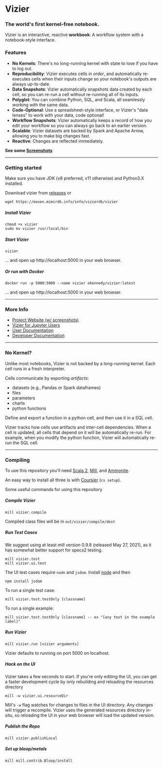 # Vizier
### The world's first kernel-free notebook.

Vizier is an interactive, reactive **workbook**: A workflow system with a notebook-style interface.  

### Features

* **No Kernels**: There's no long-running kernel with state to lose if you have to log out.
* **Reproducibility**: Vizier executes cells *in order*, and automatically re-executes cells when their inputs change so your notebook's outputs are always up-to-date.
* **Data Snapshots**: Vizier automatically snapshots data created by each cell, so you can re-run a cell without re-running all of its inputs.
* **Polyglot**: You can combine Python, SQL, and Scala, all seamlessly working with the same data.
* **Code-Optional**: Use a spreadsheet-style interface, or Vizier's "data lenses" to work with your data, code optional!
* **Workflow Snapshots**: Vizier automatically keeps a record of how you edit your workflow so you can always go back to an earlier version.
* **Scalable**: Vizier datasets are backed by Spark and Apache Arrow, allowing you to make big changes fast.
* **Reactive**: Changes are reflected immediately.

**See some [Screenshots](https://vizierdb.info/#features)**

---

### Getting started

Make sure you have JDK (v8 preferred, v11 otherwise) and Python3.X installed.

Download vizier from [releases](https://github.com/VizierDB/vizier-scala/releases) or 
```
wget https://maven.mimirdb.info/info/vizierdb/vizier
```

##### Install Vizier
```
chmod +x vizier
sudo mv vizier /usr/local/bin
```

##### Start Vizier
```
vizier
```
... and open up http://localhost:5000 in your web browser.

##### Or run with Docker

```
docker run -p 5000:5000 --name vizier okennedy/vizier:latest
```
... and open up http://localhost:5000 in your web browser.

---

### More Info

* [Project Website (w/ screenshots)](https://vizierdb.info)
* [Vizier for Jupyter Users](https://github.com/VizierDB/vizier-scala/wiki/Migrating-from-Jupyter)
* [User Documentation](https://github.com/VizierDB/vizier-scala/wiki)
* [Developer Documentation](https://github.com/VizierDB/vizier-scala/blob/master/docs/DEVELOPER.md)

---

### No Kernel?

Unlike most notebooks, Vizier is not backed by a long-running kernel.  Each cell runs in a fresh interpreter.  

Cells communicate by exporting _artifacts_:
* datasets (e.g., Pandas or Spark dataframes)
* files
* parameters
* charts
* python functions

Define and export a function in a python cell, and then use it in a SQL cell.  

Vizier tracks how cells use artifacts and inter-cell dependencies.  When a cell is updated, all cells that depend on it will be automatically re-run.  For example, when you modify the python function, Vizier will automatically re-run the SQL cell.

---

### Compiling

To use this repository you'll need [Scala 2](https://www.scala-lang.org/download/scala2.html), [Mill](https://com-lihaoyi.github.io/mill/mill/Intro_to_Mill.html#_installation), and [Ammonite](http://ammonite.io/).  

An easy way to install all three is with [Coursier](https://get-coursier.io/docs/cli-installation) (`cs setup`).

Some useful commands for using this repository

##### Compile Vizier
```
mill vizier.compile
```
Compiled class files will be in `out/vizier/compile/dest`

##### Run Test Cases

We suggest using at least mill version 0.9.8 (released May 27, 2021), as it has somewhat better support for specs2 testing.

```
mill vizier.test
mill vizier.ui.test
```

The UI test cases require `node` and `jsdom`.  Install [node](https://nodejs.org/en/download/) and then 
```
npm install jsdom
```

To run a single test case:
```
mill vizier.test.testOnly [classname]
```

To run a single example:
```
mill vizier.test.testOnly [classname] -- ex "[any text in the example label]"
```

##### Run Vizier
```
mill vizier.run [vizier arguments]
```

Vizier defaults to running on port 5000 on localhost.

##### Hack on the UI

Vizier takes a few seconds to start.  If you're only editing the UI, you can get a faster development cycle by only rebuilding and reloading the resources directory

```
mill -w vizier.ui.resourceDir
```

Mill's `-w` flag watches for changes to files in the UI directory.  Any changes will trigger a recompile.  Vizier uses the generated resources directory in-situ, so reloading the UI in your web browser will load the updated version.

##### Publish the Repo
```
mill vizier.publishLocal
```

##### Set up bloop/metals
```
mill mill.contrib.Bloop/install
```
